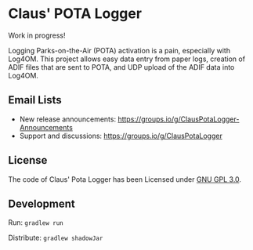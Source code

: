 Claus' POTA Logger
==================

Work in progress!

Logging Parks-on-the-Air (POTA) activation is a pain, especially with Log4OM.
This project allows easy data entry from paper logs, creation of ADIF files that are sent to POTA, 
and UDP upload of the ADIF data into Log4OM.


Email Lists
-----------
* New release announcements: https://groups.io/g/ClausPotaLogger-Announcements
* Support and discussions: https://groups.io/g/ClausPotaLogger


License
-------
The code of Claus' Pota Logger has been Licensed under [GNU GPL 3.0](https://github.com/cniesen/PotaLogger/blob/master/COPYING.md).


Development
-----------

Run: `gradlew run`

Distribute: `gradlew shadowJar`
